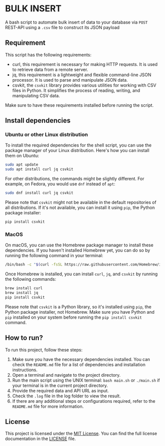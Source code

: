 # BULK INSERT
A bash script to automate bulk insert of data to your database via `POST` REST-API using a `.csv` file to construct its JSON payload

## Requirement
This script has the following requirements:

- curl, this requirement is necessary for making HTTP requests. It is used to retrieve data from a remote server.
- jq, this requirement is a lightweight and flexible command-line JSON processor. It is used to parse and manipulate JSON data.
- csvkit, the `csvkit` library provides various utilities for working with CSV files in Python. It simplifies the process of reading, writing, and manipulating CSV data.

Make sure to have these requirements installed before running the script.

## Install dependencies
### Ubuntu or other Linux distribution
To install the required dependencies for the shell script, you can use the package manager of your Linux distribution. Here's how you can install them on Ubuntu:

```bash
sudo apt update
sudo apt install curl jq csvkit
```

For other distributions, the commands might be slightly different. For example, on Fedora, you would use `dnf` instead of `apt`:

```bash
sudo dnf install curl jq csvkit
```

Please note that `csvkit` might not be available in the default repositories of all distributions. If it's not available, you can install it using `pip`, the Python package installer:

```bash
pip install csvkit
```

### MacOS
On macOS, you can use the Homebrew package manager to install these dependencies. If you haven't installed Homebrew yet, you can do so by running the following command in your terminal:

```bash
/bin/bash -c "$(curl -fsSL https://raw.githubusercontent.com/Homebrew/install/HEAD/install.sh)"
```

Once Homebrew is installed, you can install `curl`, `jq`, and `csvkit` by running the following commands:

```bash
brew install curl
brew install jq
pip install csvkit
```

Please note that `csvkit` is a Python library, so it's installed using `pip`, the Python package installer, not Homebrew. Make sure you have Python and `pip` installed on your system before running the `pip install csvkit` command.

## How to run?
To run this project, follow these steps:

1. Make sure you have the necessary dependencies installed. You can check the `README.md` file for a list of dependencies and installation instructions.
2. Open a terminal and navigate to the project directory.
3. Run the main script using the UNIX terminal: `bash main.sh` or `./main.sh` if your terminal is in the current project directory.
4. Provide the required data and API URL as input.
5. Check the `.log` file in the log folder to view the result.
6. If there are any additional steps or configurations required, refer to the `README.md` file for more information.

## License
This project is licensed under the [MIT License](https://opensource.org/licenses/MIT). You can find the full license documentation in the [LICENSE](./LICENSE) file.
